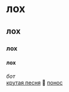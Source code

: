 # **лох**    
## **лох**    
### **лох**
#### **лох**    
_бот_   
[крутая песня](https://www.youtube.com/watch?v=d8IJpspU2m0) 
:vomiting_face: 
[понос](https://github.com/jon/coolproject/raw/master/image/image.png)
